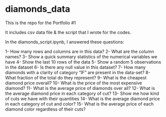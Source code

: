 # diamonds_data
This is the repo for the Portfolio #1 

It includes csv data file & the script that I wrote for the codes.

In the diamonds_script.ipynb, I answered these questions: 

1- How many rows and columns are in this data?
2- What are the column names?
3- Show a quick summary statistics of the numerical variables we have
4- Show the last 10 rows of the data
5- Show a random 5 observations in the dataset
6- Is there any null value in this dataset?
7- How many diamonds with a clarity of category “IF” are present in the data-set?
8- What fraction of the total do they represent?
9- What is the cheapest diamond price overall?
10- What is the price of the most expensive diamond?
11- What is the average price of diamonds over all?
12- What is the average diamond price in each category of cut?
13- Show me how kind of cuts we have with their quantities
14- What is the average diamond price in each category of cut and color?
15- What is the average price of each diamond color regardless of their cuts?